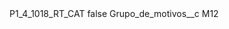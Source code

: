 <?xml version="1.0" encoding="UTF-8"?>
<CustomMetadata xmlns="http://soap.sforce.com/2006/04/metadata" xmlns:xsi="http://www.w3.org/2001/XMLSchema-instance" xmlns:xsd="http://www.w3.org/2001/XMLSchema">
    <label>P1_4_1018_RT_CAT</label>
    <protected>false</protected>
    <values>
        <field>Grupo_de_motivos__c</field>
        <value xsi:type="xsd:string">M12</value>
    </values>
</CustomMetadata>
